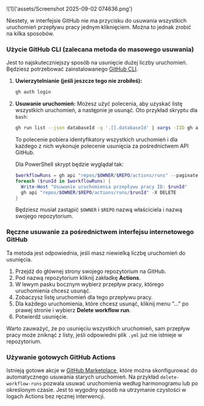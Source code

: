 ![1]('assets/Screenshot 2025-09-02 074636.png')

Niestety, w interfejsie GitHub nie ma przycisku do usuwania wszystkich uruchomień przepływu pracy jednym kliknięciem. Można to jednak zrobić na kilka sposobów.

### Użycie GitHub CLI (zalecana metoda do masowego usuwania)

Jest to najskuteczniejszy sposób na usunięcie dużej liczby uruchomień.
Będziesz potrzebować zainstalowanego [GitHub CLI](https://cli.github.com/).

1.  **Uwierzytelnianie (jeśli jeszcze tego nie zrobiłeś):**
    ```bash
    gh auth login
    ```

2.  **Usuwanie uruchomień:**
    Możesz użyć polecenia, aby uzyskać listę wszystkich uruchomień, a następnie je usunąć. Oto przykład skryptu dla `bash`:

    ```bash
    gh run list --json databaseId -q '.[].databaseId' | xargs -IID gh api "repos/$(gh repo view --json nameWithOwner -q .nameWithOwner)/actions/runs/ID" -X DELETE
    ```

    To polecenie pobiera identyfikatory wszystkich uruchomień i dla każdego z nich wykonuje polecenie usunięcia za pośrednictwem API GitHub.

    Dla PowerShell skrypt będzie wyglądał tak:
    ```powershell
    $workflowRuns = gh api "repos/$OWNER/$REPO/actions/runs" --paginate --jq '.workflow_runs[].id'
    foreach ($runId in $workflowRuns) {
      Write-Host "Usuwanie uruchomienia przepływu pracy ID: $runId"
      gh api "repos/$OWNER/$REPO/actions/runs/$runId" -X DELETE
    }
    ```
    Będziesz musiał zastąpić `$OWNER` i `$REPO` nazwą właściciela i nazwą swojego repozytorium.

### Ręczne usuwanie za pośrednictwem interfejsu internetowego GitHub

Ta metoda jest odpowiednia, jeśli masz niewielką liczbę uruchomień do usunięcia.

1.  Przejdź do głównej strony swojego repozytorium na GitHub.
2.  Pod nazwą repozytorium kliknij zakładkę **Actions**.
3.  W lewym pasku bocznym wybierz przepływ pracy, którego uruchomienia chcesz usunąć.
4.  Zobaczysz listę uruchomień dla tego przepływu pracy.
5.  Dla każdego uruchomienia, które chcesz usunąć, kliknij menu "..." po prawej stronie i wybierz **Delete workflow run**.
6.  Potwierdź usunięcie.

Warto zauważyć, że po usunięciu wszystkich uruchomień, sam przepływ pracy może zniknąć z listy, jeśli odpowiedni plik `.yml` już nie istnieje w repozytorium.

### Używanie gotowych GitHub Actions

Istnieją gotowe akcje w [GitHub Marketplace](https://github.com/marketplace?type=actions), które można skonfigurować do automatycznego usuwania starych uruchomień. Na przykład `delete-workflow-runs` pozwala usuwać uruchomienia według harmonogramu lub po określonym czasie. Jest to wygodny sposób na utrzymanie czystości w logach Actions bez ręcznej interwencji.
